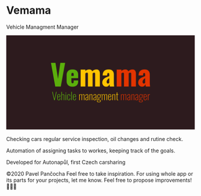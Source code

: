 # Vemama
Vehicle Managment Manager

![vemama logo](https://github.com/Fasther/Vemama/blob/master/git%20header.png)

Checking cars regular service inspection, oil changes and rutine check.

Automation of assigning tasks to workes, keeping track of the goals.

Developed for Autonapůl, first Czech carsharing

©2020 Pavel Pančocha
Feel free to take inspiration. 
For using whole app or its parts for your projects, let me know. 
Feel free to propose improvements!
🚗🚗🚗
